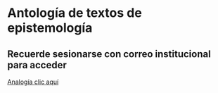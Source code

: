 # Antología de textos de epistemología

## Recuerde sesionarse con correo institucional para acceder
[Analogía clic aquí](https://drive.google.com/drive/folders/1cMuJ0BCxkh2UO_g2lNcPmHndu2uAOPiY?usp=share_link)
